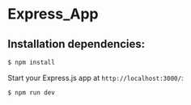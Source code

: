 # Express_App

## Installation dependencies:

```sh
$ npm install
```

Start your Express.js app at `http://localhost:3000/`:

```bash
$ npm run dev
```